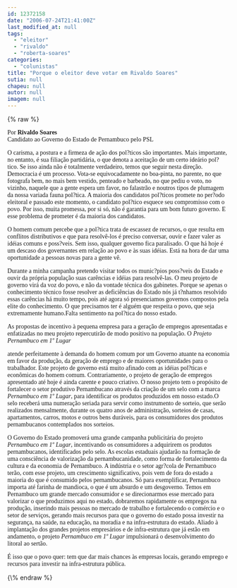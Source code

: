 ```yaml
---
id: 12372158
date: "2006-07-24T21:41:00Z"
last_modified_at: null
tags:
  - "eleitor"
  - "rivaldo"
  - "roberta-soares"
categories:
  - "colunistas"
title: "Porque o eleitor deve votar em Rivaldo Soares"
sutia: null
chapeu: null
autor: null
imagem: null
---
```

{\% raw %}
<p><P align=left><FONT face=Verdana>Por <STRONG>Rivaldo Soares</STRONG><BR></FONT><FONT face=Verdana>Candidato ao Governo do Estado de Pernambuco pelo PSL</FONT></P></p>
<p><P align=left><FONT face=Verdana></FONT></P></p>
<p><P align=left><FONT face=Verdana>O carisma, a postura e a firmeza de ação dos pol?ticos são importantes. Mais importante, no entanto, é sua filiação partidária, o que denota a aceitação de um certo ideário pol?tico. Se isso ainda não é totalmente verdadeiro, temos que seguir nesta direção. Democracia é um processo. Vota-se equivocadamente no boa-pinta, no parente, no que fotografa bem, no mais bem vestido, penteado e barbeado, no que pediu o voto, no vizinho, naquele que a gente espera um favor, no falastrão e noutros tipos de plumagem da nossa variada fauna pol?tica. A maioria dos candidatos pol?ticos promete no per?odo eleitoral e passado este momento, o candidato pol?tico esquece seu compromisso com o povo. Por isso, muita promessa, por si só, não é garantia para um bom futuro governo. E esse problema de prometer é da maioria dos candidatos.</FONT></P></p>
<p><P align=left><FONT face=Verdana>O homem comum percebe que a pol?tica trata de escassez de recursos, o que resulta em conflitos distributivos e que para resolvê-los é preciso conversar, ouvir e fazer valer as idéias comuns e poss?veis. Sem isso, qualquer governo fica paralisado. O que há hoje é um descaso dos governantes em relação ao povo e às suas idéias. Está na hora de dar uma oportunidade a pessoas novas para a gente vê.</FONT></P></p>
<p><P align=left><FONT face=Verdana>Durante a minha campanha pretendo visitar todos os munic?pios poss?veis do Estado e ouvir da própria população suas carências e idéias para resolvê-las. O meu projeto de governo virá da voz do povo, e não da vontade técnica dos gabinetes. Porque se apenas o conhecimento técnico fosse resolver as deficiências do Estado nós já t?nhamos resolvido essas carências há muito tempo, pois até agora só presenciamos governos compostos pela elite do conhecimento. O que precisamos ter é alguém que respeita o povo, que seja extremamente humano.Falta sentimento na pol?tica do nosso estado.</FONT></P></p>
<p><P align=left><FONT face=Verdana>As propostas de incentivo à pequena empresa para a geração de empregos apresentadas e enfatizadas no meu projeto repercutirão de modo positivo na população. O <I>Projeto Pernambuco em 1º Lugar</I></p>
<p> atende perfeitamente à demanda do homem comum por um Governo atuante na economia em favor da produção, da geração de emprego e de maiores oportunidades para o trabalhador. Este projeto de governo está muito afinado com as idéias pol?ticas e econômicas do homem comum. Contrariamente, o projeto de geração de empregos apresentado até hoje é ainda carente e pouco criativo. O nosso projeto tem o propósito de fortalecer o setor produtivo Pernambucano através da criação de um selo com a marca <I>Pernambuco em 1º Lugar</I>, para identificar os produtos produzidos em nosso estado.O selo receberá uma numeração seriada para servir como instrumento de sorteio, que serão realizados mensalmente, durante os quatro anos de administração, sorteios de casas, apartamentos, carros, motos e outros bens duráveis, para os consumidores dos produtos pernambucanos contemplados nos sorteios. </FONT></P></p>
<p><P align=left><FONT face=Verdana>O Governo do Estado promoverá uma grande campanha publicitária do projeto <I>Pernambuco em 1º Lugar</I>, incentivando os consumidores a adquirirem os produtos pernambucanos, identificados pelo selo. As escolas estaduais ajudarão na formação de uma consciência de valorização da pernambucanidade, como forma de fortalecimento da cultura e da economia de Pernambuco. A indústria e o setor agr?cola de Pernambuco terão, com esse projeto, um crescimento significativo, pois vem de fora do estado a maioria do que é consumido pelos pernambucanos. Só para exemplificar, Pernambuco importa até farinha de mandioca, o que é um absurdo e um desgoverno. Temos em Pernambuco um grande mercado consumidor e se direcionarmos esse mercado para valorizar o que produzimos aqui no estado, dobraremos rapidamente os empregos na produção, inserindo mais pessoas no mercado de trabalho e fortalecendo o comércio e o setor de serviços, gerando mais recursos para que o governo do estado possa investir na segurança, na saúde, na educação, na moradia e na infra-estrutura do estado. Aliado à implantação dos grandes projetos empresários e de infra-estrutura que já estão em andamento, o projeto <I>Pernambuco em 1º Lugar</I> impulsionará o desenvolvimento do litoral ao sertão.</FONT></P></p>
<p><P align=left><FONT face=Verdana>É isso que o povo quer: tem que dar mais chances às empresas locais, gerando emprego e recursos para investir na infra-estrutura pública.</FONT></P> </p>
{\% endraw %}